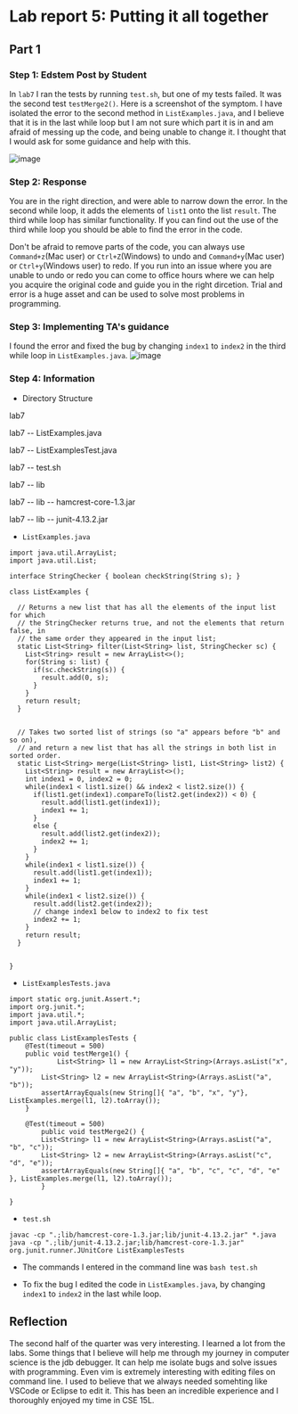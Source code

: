 # Lab report 5: Putting it all together

## Part 1

### Step 1: Edstem Post by Student
In `lab7` I ran the tests by running `test.sh`, but one of my tests failed. It was the second test `testMerge2()`. Here is a screenshot of the symptom. I have isolated the error to the 
second method in `ListExamples.java`, and I believe that it is in the last while loop but I am not sure which part it is in and am afraid of messing up the code, and being unable to 
change it. I thought that I would ask for some guidance and help with this.

![image](https://github.com/adutt1010/cse15l-lab-reports/assets/146874656/dc8e8d82-72c3-4a7b-8de1-1b9220ef9dbf)

### Step 2: Response
You are in the right direction, and were able to narrow down the error. In the second while loop, it adds the elements of `list1` onto the list `result`. The third while loop has similar
functionality. If you can find out the use of the third while loop you should be able to find the error in the code. 

Don't be afraid to remove parts of the code, you can always use `Command+z`(Mac user) or `Ctrl+Z`(Windows) to undo and `Command+y`(Mac user) or `Ctrl+y`(Windows user) to redo. 
If you run into an issue where you are unable to undo or redo you can come to 
office hours where we can help you acquire the original code and guide you in the right dircetion. Trial and error is a huge asset and can be used to solve most problems in 
programming.

### Step 3: Implementing TA's guidance
I found the error and fixed the bug by changing `index1` to `index2` in the third while loop in `ListExamples.java`.
![image](https://github.com/adutt1010/cse15l-lab-reports/assets/146874656/c74185eb-1a77-4eb3-86ed-43100dc7c4d8)


### Step 4: Information
- Directory Structure

lab7

lab7 -- ListExamples.java

lab7 -- ListExamplesTest.java

lab7 --  test.sh

lab7 -- lib

lab7 -- lib -- hamcrest-core-1.3.jar

lab7 -- lib -- junit-4.13.2.jar

- `ListExamples.java`
  
```
import java.util.ArrayList;
import java.util.List;

interface StringChecker { boolean checkString(String s); }

class ListExamples {

  // Returns a new list that has all the elements of the input list for which
  // the StringChecker returns true, and not the elements that return false, in
  // the same order they appeared in the input list;
  static List<String> filter(List<String> list, StringChecker sc) {
    List<String> result = new ArrayList<>();
    for(String s: list) {
      if(sc.checkString(s)) {
        result.add(0, s);
      }
    }
    return result;
  }


  // Takes two sorted list of strings (so "a" appears before "b" and so on),
  // and return a new list that has all the strings in both list in sorted order.
  static List<String> merge(List<String> list1, List<String> list2) {
    List<String> result = new ArrayList<>();
    int index1 = 0, index2 = 0;
    while(index1 < list1.size() && index2 < list2.size()) {
      if(list1.get(index1).compareTo(list2.get(index2)) < 0) {
        result.add(list1.get(index1));
        index1 += 1;
      }
      else {
        result.add(list2.get(index2));
        index2 += 1;
      }
    }
    while(index1 < list1.size()) {
      result.add(list1.get(index1));
      index1 += 1;
    }
    while(index1 < list2.size()) {
      result.add(list2.get(index2));
      // change index1 below to index2 to fix test
      index2 += 1;
    }
    return result;
  }


}
```


- `ListExamplesTests.java`
```
import static org.junit.Assert.*;
import org.junit.*;
import java.util.*;
import java.util.ArrayList;

public class ListExamplesTests {
	@Test(timeout = 500)
	public void testMerge1() {
    		List<String> l1 = new ArrayList<String>(Arrays.asList("x", "y"));
		List<String> l2 = new ArrayList<String>(Arrays.asList("a", "b"));
		assertArrayEquals(new String[]{ "a", "b", "x", "y"}, ListExamples.merge(l1, l2).toArray());
	}
	
	@Test(timeout = 500)
        public void testMerge2() {
		List<String> l1 = new ArrayList<String>(Arrays.asList("a", "b", "c"));
		List<String> l2 = new ArrayList<String>(Arrays.asList("c", "d", "e"));
		assertArrayEquals(new String[]{ "a", "b", "c", "c", "d", "e" }, ListExamples.merge(l1, l2).toArray());
        }
		
}
```


- `test.sh`
```
javac -cp ".;lib/hamcrest-core-1.3.jar;lib/junit-4.13.2.jar" *.java
java -cp ".;lib/junit-4.13.2.jar;lib/hamcrest-core-1.3.jar" org.junit.runner.JUnitCore ListExamplesTests
```


- The commands I entered in the command line was `bash test.sh`

- To fix the bug I edited the code in `ListExamples.java`, by changing `index1` to `index2` in the last while loop.

 
## Reflection
The second half of the quarter was very interesting. I learned a lot from the labs. Some things that I believe will help me through my journey in computer science is the jdb debugger.
It can help me isolate bugs and solve issues with programming. Even vim is extremely interesting with editing files on command line. I used to believe that we always needed somehting like VSCode or Eclipse to edit it. This has been an incredible experience and I thoroughly enjoyed my time in CSE 15L.
